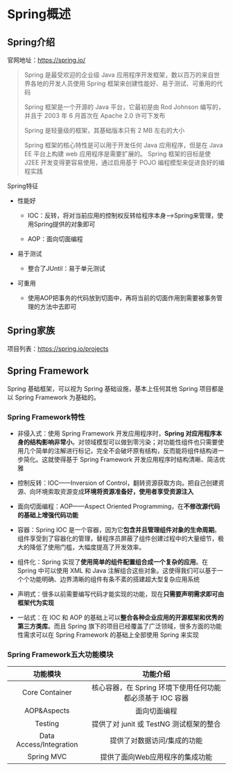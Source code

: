 # Spring概述

## Spring介绍

官网地址：https://spring.io/

> Spring 是最受欢迎的企业级 Java 应用程序开发框架，数以百万的来自世界各地的开发人员使用 Spring 框架来创建性能好、易于测试、可重用的代码
>
> Spring 框架是一个开源的 Java 平台，它最初是由 Rod Johnson 编写的，并且于 2003 年 6 月首次在 Apache 2.0 许可下发布
>
> Spring 是轻量级的框架，其基础版本只有 2 MB 左右的大小
>
> Spring 框架的核心特性是可以用于开发任何 Java 应用程序，但是在 Java EE 平台上构建 web 应用程序是需要扩展的。 Spring 框架的目标是使 J2EE 开发变得更容易使用，通过启用基于 POJO 编程模型来促进良好的编程实践

Spring特征

- 性能好

  - IOC：反转，将对当前应用的控制权反转给程序本身-->Spring来管理，使用Spring提供的对象即可

  - AOP：面向切面编程

- 易于测试
  - 整合了JUntil：易于单元测试

- 可重用
  - 使用AOP把事务的代码放到切面中，再将当前的切面作用到需要被事务管理的方法中去即可

## Spring家族

项目列表：https://spring.io/projects

## Spring Framework

Spring 基础框架，可以视为 Spring 基础设施，基本上任何其他 Spring 项目都是以 Spring Framework 为基础的。

### Spring Framework特性

- 非侵入式：使用 Spring Framework 开发应用程序时，**Spring 对应用程序本身的结构影响非常小**。对领域模型可以做到零污染；对功能性组件也只需要使用几个简单的注解进行标记，完全不会破坏原有结构，反而能将组件结构进一步简化。这就使得基于 Spring Framework 开发应用程序时结构清晰、简洁优雅
- 控制反转：IOC——Inversion of Control，翻转资源获取方向。把自己创建资源、向环境索取资源变成**环境将资源准备好，使用者享受资源注入**

- 面向切面编程：AOP——Aspect Oriented Programming，在**不修改源代码的基础上增强代码功能**

- 容器：Spring IOC 是一个容器，因为它**包含并且管理组件对象的生命周期**。组件享受到了容器化的管理，替程序员屏蔽了组件创建过程中的大量细节，极大的降低了使用门槛，大幅度提高了开发效率。

- 组件化：Spring 实现了**使用简单的组件配置组合成一个复杂的应用**。在 Spring 中可以使用 XML 和 Java 注解组合这些对象。这使得我们可以基于一个个功能明确、边界清晰的组件有条不紊的搭建超大型复杂应用系统

- 声明式：很多以前需要编写代码才能实现的功能，现在**只需要声明需求即可由框架代为实现**
- 一站式：在 IOC 和 AOP 的基础上可以**整合各种企业应用的开源框架和优秀的第三方类库**。而且 Spring 旗下的项目已经覆盖了广泛领域，很多方面的功能性需求可以在 Spring Framework 的基础上全部使用 Spring 来实现

### Spring Framework五大功能模块

|        功能模块         |                         功能介绍                          |
| :---------------------: | :-------------------------------------------------------: |
|     Core Container      | 核心容器，在 Spring 环境下使用任何功能都必须基于 IOC 容器 |
|       AOP&Aspects       |                       面向切面编程                        |
|         Testing         |          提供了对 junit 或 TestNG 测试框架的整合          |
| Data Access/Integration |                提供了对数据访问/集成的功能                |
|       Spring MVC        |              提供了面向Web应用程序的集成功能              |

